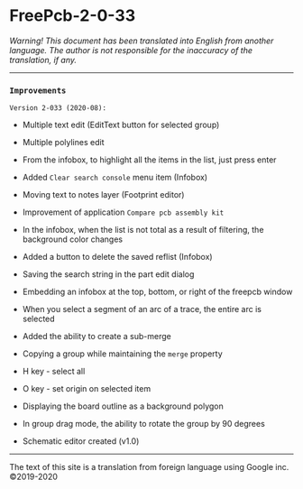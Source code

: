 # FreePcb-2-0-33

_Warning! This document has been translated into English from another language. The author is not responsible for the inaccuracy of the translation, if any._

***
### `Improvements`

`Version 2-033 (2020-08):`

* Multiple text edit (EditText button for selected group)

* Multiple polylines edit

* From the infobox, to highlight all the items in the list, just press enter

* Added `Clear search console` menu item (Infobox)

* Moving text to notes layer (Footprint editor)

* Improvement of application `Compare pcb assembly kit`

* In the infobox, when the list is not total as a result of filtering, the background color changes

* Added a button to delete the saved reflist (Infobox)

* Saving the search string in the part edit dialog

* Embedding an infobox at the top, bottom, or right of the freepcb window

* When you select a segment of an arc of a trace, the entire arc is selected

* Added the ability to create a sub-merge

* Copying a group while maintaining the `merge` property

* H key - select all

* O key - set origin on selected item

* Displaying the board outline as a background polygon

* In group drag mode, the ability to rotate the group by 90 degrees

* Schematic editor created (v1.0)

***

The text of this site is a translation from foreign language using Google inc. ©2019-2020
